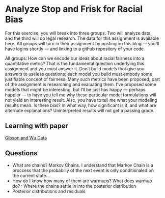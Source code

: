 # Analyze Stop and Frisk for Racial Bias

For this exercise, you will break into three groups. Two will analyze data, and the third will do legal research. The data for this assignment is available here. All groups will turn in their assignment by posting on this blog — you’ll have logins shortly — and linking to a github repository of your code.

All groups: How can we encode our ideas about racial fairness into a quantitative metric? That is the fundamental question underlying this assignment and you must answer it. Don’t build models that give you answers to useless questions; each model you build must embody some justifiable concept of fairness. Many such metrics have been proposed; part of the assignment is researching and evaluating them. I’ve proposed some models that might be interesting, but I’ll be just has happy — perhaps happier — to have you tell me why these particular model formulations will not yield an interesting result. Also, you have to tell me what your modeling results mean. Is there bias? In what way, how significant is it, and what are alternate explanations? Uninterpreted results will not get a passing grade.


## Learning with paper
[Gibson and Wu Data](https://github.com/vasishth/BayesLMMTutorial)

## Questions
+ What are chains? Markov Chains. 
I understand that Markov Chain is a proccess that the probabiliy of the next event is only conditionaled on the current state...
+ How do I know how many of them are warmups? What does warmup do? : Where the chains settle in into the posterior distribution
+ Posterior distributions and residuals